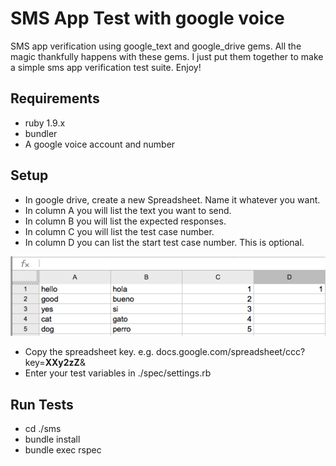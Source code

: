 SMS App Test with google voice
==============================

SMS app verification using google_text and google_drive gems. All the magic thankfully happens with these gems. I just put them together to make a simple sms app verification test suite. Enjoy!

## Requirements
- ruby 1.9.x
- bundler
- A google voice account and number

## Setup
- In google drive, create a new Spreadsheet. Name it whatever you want.
- In column A you will list the text you want to send.
- In column B you will list the expected responses.
- In column C you will list the test case number.
- In column D you can list the start test case number. This is optional.

![Alt text](https://github.com/isonic1/sms/blob/master/gdoc.png?raw=true)

- Copy the spreadsheet key. e.g. docs.google.com/spreadsheet/ccc?key=**XXy2zZ**&
- Enter your test variables in ./spec/settings.rb 

## Run Tests
- cd ./sms
- bundle install
- bundle exec rspec
